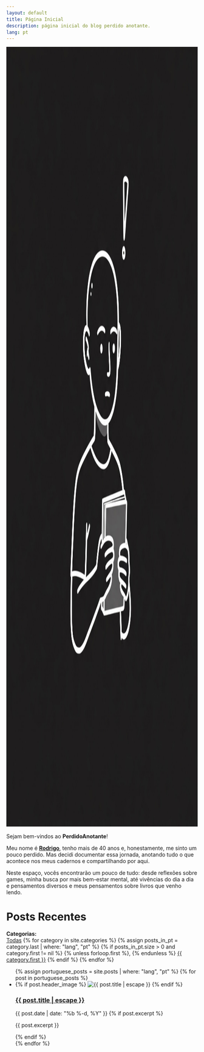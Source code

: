 ```yaml
---
layout: default
title: Página Inicial
description: página inicial do blog perdido anotante.
lang: pt
---
```

<div class="intro-section">
  <img src="/assets/imagens/logo_site.jpg" alt="Perdido Anotante Logo na Introdução" class="intro-logo-image" width="2048" height="2048">
  <div class="intro-text-content">
    <p>Sejam bem-vindos ao <b>PerdidoAnotante</b>!</p>
    <p>Meu nome é <u><b>Rodrigo</b></u>, tenho mais de 40 anos e, honestamente, me sinto um pouco perdido. Mas decidi documentar essa jornada, anotando tudo o que acontece nos meus cadernos e compartilhando por aqui.</p>
    <p>Neste espaço, vocês encontrarão um pouco de tudo: desde reflexões sobre games, minha busca por mais bem-estar mental, até vivências do dia a dia e pensamentos diversos e meus pensamentos sobre livros que venho lendo.</p>
  </div>
</div>

<h1 class="page-heading">Posts Recentes</h1>

<div class="category-list-container">
  <strong>Categorias:</strong>
  <div class="category-list">
    <a href="#" data-category="all" class="active">Todas</a>
    {% for category in site.categories %}
      {% assign posts_in_pt = category.last | where: "lang", "pt" %}
      {% if posts_in_pt.size > 0 and category.first != nil %}
        {% unless forloop.first %}, {% endunless %}
        <a href="#" data-category="{{ category.first | slugify }}">{{ category.first }}</a>
      {% endif %}
    {% endfor %}
  </div>
</div>

<ul class="post-list">
    {% assign portuguese_posts = site.posts | where: "lang", "pt" %}
    {% for post in portuguese_posts %}
      <li>
        <div class="post-grid">
          <div class="post-block" data-categories="{% for category in post.categories %}{{ category | slugify }} {% endfor %}">
            {% if post.header_image %}
              <img src="{{ post.header_image | relative_url }}" alt="{{ post.title | escape }}" width="{{ post.header_image_size }}" height="{{ post.header_image_size }}">
            {% endif %}
            <h3 class="post-title">
              <a href="{{ post.url | relative_url }}">{{ post.title | escape }}</a>
            </h3>
            <span class="post-meta">{{ post.date | date: "%b %-d, %Y" }}</span>
            {% if post.excerpt %}
              <p class="post-excerpt">{{ post.excerpt }}</p>
            {% endif %}
          </div>
        </div>
      </li>
    {% endfor %}
</ul>
